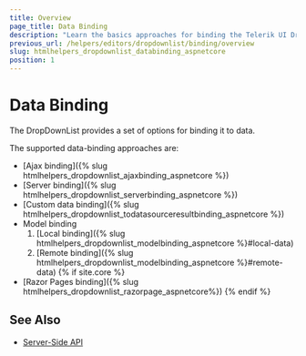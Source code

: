 ```yaml
---
title: Overview
page_title: Data Binding
description: "Learn the basics approaches for binding the Telerik UI DropDownList component for {{ site.framework }}."
previous_url: /helpers/editors/dropdownlist/binding/overview
slug: htmlhelpers_dropdownlist_databinding_aspnetcore
position: 1
---
```


# Data Binding

The DropDownList provides a set of options for binding it to data.

The supported data-binding approaches are:

* [Ajax binding]({% slug htmlhelpers_dropdownlist_ajaxbinding_aspnetcore %})
* [Server binding]({% slug htmlhelpers_dropdownlist_serverbinding_aspnetcore %})
* [Custom data binding]({% slug htmlhelpers_dropdownlist_todatasourceresultbinding_aspnetcore %})
* Model binding
    1. [Local binding]({% slug htmlhelpers_dropdownlist_modelbinding_aspnetcore %}#local-data)
    2. [Remote binding]({% slug htmlhelpers_dropdownlist_modelbinding_aspnetcore %}#remote-data)
{% if site.core %}
* [Razor Pages binding]({% slug htmlhelpers_dropdownlist_razorpage_aspnetcore%})
{% endif %}

## See Also

* [Server-Side API](/api/dropdownlist)
